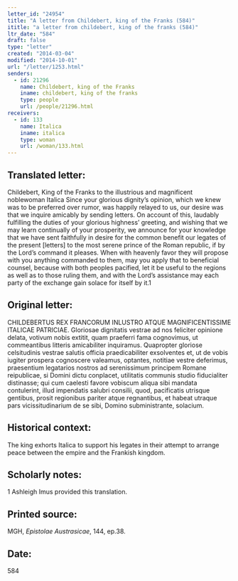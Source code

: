 ```yaml
---
letter_id: "24954"
title: "A letter from Childebert, king of the Franks (584)"
ititle: "a letter from childebert, king of the franks (584)"
ltr_date: "584"
draft: false
type: "letter"
created: "2014-03-04"
modified: "2014-10-01"
url: "/letter/1253.html"
senders:
  - id: 21296
    name: Childebert, king of the Franks
    iname: childebert, king of the franks
    type: people
    url: /people/21296.html
receivers:
  - id: 133
    name: Italica
    iname: italica
    type: woman
    url: /woman/133.html
---
```

<h2> Translated letter:</h2>Childebert, King of the Franks to the illustrious and magnificent noblewoman Italica
Since your glorious dignity’s opinion, which we knew was to be preferred over rumor, was happily relayed to us, our desire was that we inquire amicably by sending letters.  On account of this, laudably fulfilling the duties of your glorious highness’ greeting, and wishing that we may learn continually of your prosperity, we announce for your knowledge that we have sent faithfully in desire for the common benefit our legates of the present [letters] to the most serene prince of the Roman republic, if by the Lord’s command it pleases.  When with heavenly favor they will propose with you anything commanded to them, may you apply that to beneficial counsel, because with both peoples pacified, let it be useful to the regions as well as to those ruling them, and with the Lord’s assistance may each party of the exchange gain solace for itself by it.1
<h2 class="mt-4"> Original letter:</h2>CHILDEBERTUS REX FRANCORUM INLUSTRO ATQUE MAGNIFICENTISSIME ITALICAE PATRICIAE.
Gloriosae dignitatis vestrae ad nos feliciter opinione delata, votivum nobis extitit, quam praeferri fama cognovimus, ut commeantibus litteris amicabiliter inquiramus. Quapropter gloriose celsitudinis vestrae salutis officia praedicabiliter exsolventes et, ut de vobis iugiter prospera cognoscere valeamus, optantes, notitiae vestre deferimus, praesentium legatarios nostros ad serenissimum principem Romane reipublicae, si Domini dictu conplacet, utilitatis communis studio fiducialiter distinasse; qui cum caelesti favore vobiscum aliqua sibi mandata contulerint, illud impendatis salubri consilii, quod, pacificatis utrisque gentibus, prosit regionibus pariter atque regnantibus, et habeat utraque pars vicissitudinarium de se sibi, Domino subministrante, solacium.
<h2 class="mt-4"> Historical context:</h2>The king exhorts Italica to support his legates in their attempt to arrange peace between the empire and the Frankish kingdom.
<h2 class="mt-4"> Scholarly notes:</h2>1 Ashleigh Imus provided this translation.
<h2 class="mt-4"> Printed source:</h2><p>MGH,<em> Epistolae Austrasicae</em>, 144, ep.38.</p><h2 class="mt-4"> Date:</h2>584